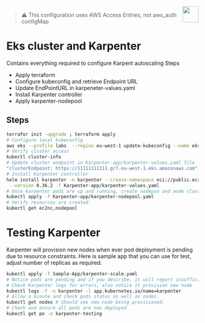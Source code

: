<img src="https://avatars.githubusercontent.com/u/20859413?v=4" style="float:right;width:42px;height:42px;">

> :warning: This configuration uses AWS Access Entries, not aws_auth configMap

# Eks cluster and Karpenter
Contains everything required to configure Karpent autoscaling
Steps
- Apply terraform
- Configure kubeconfig and retrieve Endpoint URL
- Update EndPointURL in karpeneter-values.yaml
- Install Karpenter controller
- Apply karpenter-nodepool

## Steps
```bash
terrafor init -upgrade ; terraform apply
# Configure local kubeconfig
aws eks --profile labs  --region eu-west-1 update-kubeconfig --name eks-demo
# Verify cluster access
kubectl cluster-info
# Update cluster endpoint in Karpenter-app/karpenter-values.yaml file
"clusterEndpoint: https://11111111111.gr7.eu-west-1.eks.amazonaws.com"
# Install Karpenter controller
helm install karpenter -n karpenter --create-namespace oci://public.ecr.aws/karpenter/karpenter \
 --version 0.36.2 -f Karpenter-app/karpenter-values.yaml
# Once karpenter pods are up and running, create nodepoo and node class
kubectl apply -f Karpenter-app/karpenter-nodepool.yaml
# Verify resources are created
kubectl get ec2nc,nodepool
```

# Testing Karpenter
Karpenter will provision new nodes when ever pod deployment is pending due to resource constraints. Here is sample app that you can use for test, adjust number of replicas as required.

```bash
kubectl apply -f Sample-App/karpenter-scale.yaml
# Notice pods are pending and if you describe, it will report insufficient CPU. 
# Check Karpenter logs for errors, also notice it provision new node
kubectl logs -f -n karpenter -l app.kubernetes.io/name=karpenter
# Allow a minute and check pods status as well as nodes. 
kubectl get nodes # Should see new node being provisioned.
# Check and ensure all pods are now deployed
kubectl get po -n karpenter-testing
```